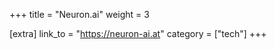 +++
title = "Neuron.ai"
weight = 3

[extra]
link_to = "https://neuron-ai.at"
category = ["tech"]
+++
